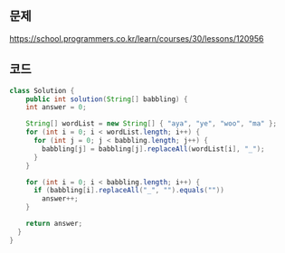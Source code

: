 ## 문제

https://school.programmers.co.kr/learn/courses/30/lessons/120956

## 코드

```java
class Solution {
    public int solution(String[] babbling) {
    int answer = 0;

    String[] wordList = new String[] { "aya", "ye", "woo", "ma" };
    for (int i = 0; i < wordList.length; i++) {
      for (int j = 0; j < babbling.length; j++) {
        babbling[j] = babbling[j].replaceAll(wordList[i], "_");
      }
    }

    for (int i = 0; i < babbling.length; i++) {
      if (babbling[i].replaceAll("_", "").equals(""))
        answer++;
    }

    return answer;
  }
}
```
